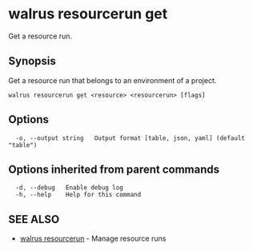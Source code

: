 # walrus resourcerun get

Get a resource run.

## Synopsis

Get a resource run that belongs to an environment of a project.

```
walrus resourcerun get <resource> <resourcerun> [flags]
```

## Options

```
  -o, --output string   Output format [table, json, yaml] (default "table")
```

## Options inherited from parent commands

```
  -d, --debug   Enable debug log
  -h, --help    Help for this command
```

## SEE ALSO

* [walrus resourcerun](walrus_resourcerun)	 - Manage resource runs

